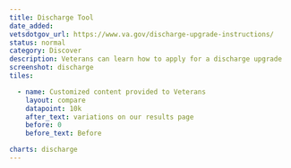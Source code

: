 ```yaml
---
title: Discharge Tool
date_added:
vetsdotgov_url: https://www.va.gov/discharge-upgrade-instructions/
status: normal
category: Discover
description: Veterans can learn how to apply for a discharge upgrade
screenshot: discharge
tiles:

  - name: Customized content provided to Veterans
    layout: compare
    datapoint: 10k
    after_text: variations on our results page
    before: 0
    before_text: Before

charts: discharge
---
```

